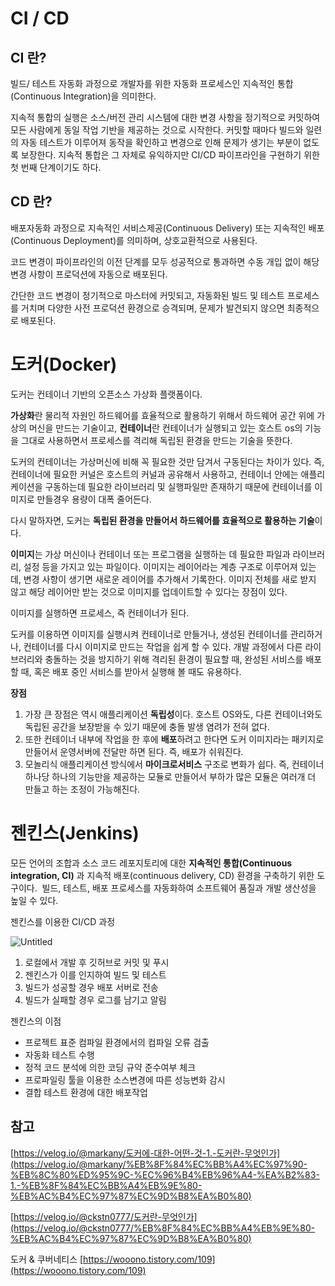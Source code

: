 # CI / CD

## CI 란?

빌드/ 테스트 자동화 과정으로 개발자를 위한 자동화 프로세스인 지속적인 통합(Continuous Integration)을 의미한다.

지속적 통합의 실행은 소스/버전 관리 시스템에 대한 변경 사항을 정기적으로 커밋하여 모든 사람에게 동일 작업 기반을 제공하는 것으로 시작한다. 커밋할 때마다 빌드와 일련의 자동 테스트가 이루어져 동작을 확인하고 변경으로 인해 문제가 생기는 부분이 없도록 보장한다. 지속적 통합은 그 자체로 유익하지만 CI/CD 파이프라인을 구현하기 위한 첫 번째 단계이기도 하다.

## CD 란?

배포자동화 과정으로 지속적인 서비스제공(Continuous Delivery) 또는 지속적인 배포(Continuous Deployment)를 의미하며, 상호교환적으로 사용된다.

코드 변경이 파이프라인의 이전 단계를 모두 성공적으로 통과하면 수동 개입 없이 해당 변경 사항이 프로덕션에 자동으로 배포된다.

간단한 코드 변경이 정기적으로 마스터에 커밋되고, 자동화된 빌드 및 테스트 프로세스를 거치며 다양한 사전 프로덕션 환경으로 승격되며, 문제가 발견되지 않으면 최종적으로 배포된다.

# 도커(Docker)

도커는 컨테이너 기반의 오픈소스 가상화 플랫폼이다.

**가상화**란 물리적 자원인 하드웨어를 효율적으로 활용하기 위해서 하드웨어 공간 위에 가상의 머신을 만드는 기술이고, **컨테이너**란 컨테이너가 실행되고 있는 호스트 os의 기능을 그대로 사용하면서 프로세스를 격리해 독립된 환경을 만드는 기술을 뜻한다.

도커의 컨테이너는 가상머신에 비해 꼭 필요한 것만 담겨서 구동된다는 차이가 있다. 즉, 컨테이너에 필요한 커널은 호스트의 커널과 공유해서 사용하고, 컨테이너 안에는 애플리케이션을 구동하는데 필요한 라이브러리 및 실행파일만 존재하기 때문에 컨테이너를 이미지로 만들경우 용량이 대폭 줄어든다.

다시 말하자면, 도커는 **독립된 환경을 만들어서 하드웨어를 효율적으로 활용하는 기술**이다.

**이미지**는 가상 머신이나 컨테이너 또는 프로그램을 실행하는 데 필요한 파일과 라이브러리, 설정 등을 가지고 있는 파일이다. 이미지는 레이어라는 계층 구조로 이루어져 있는데, 변경 사항이 생기면 새로운 레이어를 추가해서 기록한다. 이미지 전체를 새로 받지 않고 해당 레이어만 받는 것으로 이미지를 업데이트할 수 있다는 장점이 있다.

이미지를 실행하면 프로세스, 즉 컨테이너가 된다.

도커를 이용하면 이미지를 실행시켜 컨테이너로 만들거나, 생성된 컨테이너를 관리하거나, 컨테이너를 다시 이미지로 만드는 작업을 쉽게 할 수 있다. 개발 과정에서 다른 라이브러리와 충돌하는 것을 방지하기 위해 격리된 환경이 필요할 때, 완성된 서비스를 배포할 때, 혹은 배포 중인 서비스를 받아서 실행해 볼 때도 유용하다.

**장점**

1. 가장 큰 장점은 역시 애플리케이션 **독립성**이다. 호스트 OS와도, 다른 컨테이너와도 독립된 공간을 보장받을 수 있기 때문에 충돌 발생 염려가 전혀 없다.
2. 또한 컨테이너 내부에 작업을 한 후에 **배포**하려고 한다면 도커 이미지라는 패키지로 만들어서 운영서버에 전달만 하면 된다. 즉, 배포가 쉬워진다.
3. 모놀리식 애플리케이션 방식에서 **마이크로서비스** 구조로 변화가 쉽다. 즉, 컨테이너 하나당 하나의 기능만을 제공하는 모듈로 만들어서 부하가 많은 모듈은 여러개 더 만들고 하는 조정이 가능해진다.

# 젠킨스(Jenkins)

모든 언어의 조합과 소스 코드 레포지토리에 대한 **지속적인 통합(Continuous integration, CI)**
과 지속적 배포(continuous delivery, CD) 환경을 구축하기 위한 도구이다. 
빌드, 테스트, 배포 프로세스를 자동화하여 소프트웨어 품질과 개발 생산성을 높일 수 있다.

젠킨스를 이용한 CI/CD 과정

![Untitled](https://user-images.githubusercontent.com/87989933/176586993-8814c9fd-c2ce-42da-957d-d5db9528f6cb.png)

1. 로컬에서 개발 후 깃허브로 커밋 및 푸시
2. 젠킨스가 이를 인지하여 빌드 및 테스트
3. 빌드가 성공할 경우 배포 서버로 전송
4. 빌드가 실패할 경우 로그를 남기고 알림

젠킨스의 이점

- 프로젝트 표준 컴파일 환경에서의 컴파일 오류 검출
- 자동화 테스트 수행
- 정적 코드 분석에 의한 코딩 규약 준수여부 체크
- 프로파일링 툴을 이용한 소스변경에 따른 성능변화 감시
- 결합 테스트 환경에 대한 배포작업

## 참고

[https://velog.io/@markany/도커에-대한-어떤-것-1.-도커란-무엇인가](https://velog.io/@markany/%EB%8F%84%EC%BB%A4%EC%97%90-%EB%8C%80%ED%95%9C-%EC%96%B4%EB%96%A4-%EA%B2%83-1.-%EB%8F%84%EC%BB%A4%EB%9E%80-%EB%AC%B4%EC%97%87%EC%9D%B8%EA%B0%80)

[https://velog.io/@ckstn0777/도커란-무엇인가](https://velog.io/@ckstn0777/%EB%8F%84%EC%BB%A4%EB%9E%80-%EB%AC%B4%EC%97%87%EC%9D%B8%EA%B0%80)

도커 & 쿠버네티스 [https://wooono.tistory.com/109](https://wooono.tistory.com/109)
